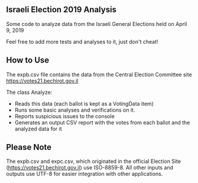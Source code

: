 ## Israeli Election 2019  Analysis
Some code to analyze data from the Israeli General Elections held on April 9, 2019

Feel free to add more tests and analyses to it, just don't cheat!

## How to Use
The expb.csv file contains the data from the Central Election Committee site https://votes21.bechirot.gov.il

The class Analyze:
* Reads this data (each ballot is kept as a VotingData item)
* Runs some basic analyses and verifications on it.
* Reports suspicious issues to the console
* Generates an output CSV report with the votes from each ballot and the analyzed data for it

## Please Note
The expb.csv and expc.csv, which originated in the official Election Site (https://votes21.bechirot.gov.il) use ISO-8859-8. All other inputs and outputs use UTF-8 for easier integration with other applications.

